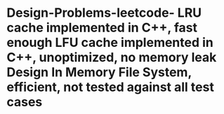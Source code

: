 # Design-Problems-leetcode-  LRU cache implemented in C++, fast enough  LFU cache implemented in C++, unoptimized, no memory leak  Design In Memory File System, efficient, not tested against all test cases
